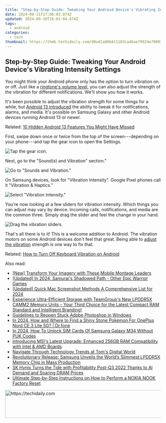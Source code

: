 ```yaml
---
title: "Step-by-Step Guide: Tweaking Your Android Device's Vibrating Intensity Settings"
date: 2024-09-11T17:06:03.074Z
updated: 2024-09-16T16:01:04.674Z
tags:
  - android
categories:
  - tech
thumbnail: https://thmb.techidaily.com/d0ad1a80b811183ca46ae79924e7000317315a162e7cdec3aea5493a006f5c51.jpg
---
```


## Step-by-Step Guide: Tweaking Your Android Device's Vibrating Intensity Settings

You might think your Android phone only has the option to turn vibration on or off. Just like a [ringtone's volume level](https://video-capture.techidaily.com/2024-approved-age-of-empires-unleashed-exploring-the-7-greatest-battles/), you can also adjust the strength of the vibration for different notifications. We'll show you how it works.

 It's been possible to adjust the vibration strength for some things for a while, but [Android 13 introduced](https://snapchat-videos.techidaily.com/from-freelance-filmmaker-to-full-time-financier-snapchat-storytelling-for-2024/) the ability to tweak it for notifications, alarms, and media. It's possible on Samsung Galaxy and other Android devices running Android 13 or newer.

Related: [10 Hidden Android 13 Features You Might Have Missed](https://snapchat-videos.techidaily.com/from-freelance-filmmaker-to-full-time-financier-snapchat-storytelling-for-2024/) 

 First, swipe down once or twice from the top of the screen---depending on your phone---and tap the gear icon to open the Settings.

![Tap the gear icon.](https://static1.howtogeekimages.com/wordpress/wp-content/uploads/2022/09/2022-09-02_16-47-09.jpg) 

 Next, go to the "Sound(s) and Vibration" section."

![Go to "Sounds and Vibration."](https://static1.howtogeekimages.com/wordpress/wp-content/uploads/2022/09/2022-09-02_16-47-55.jpg) 

 On Samsung devices, look for "Vibration Intensity". Google Pixel phones call it "Vibration & Haptics."

![Select "Vibration Intensity."](https://static1.howtogeekimages.com/wordpress/wp-content/uploads/2022/09/2022-09-02_16-48-51.jpg) 

 You're now looking at a few sliders for vibration intensity. Which things you can adjust may vary by device. Incoming calls, notifications, and media are the common three. Simply drag the slider and feel the change in your hand.

![Drag the vibration sliders.](https://static1.howtogeekimages.com/wordpress/wp-content/uploads/2022/09/2022-09-02_16-52-48.jpg) 

 That's all there is to it! This is a welcome addition to Android. The vibration motors on some Android devices don't feel that great. Being able to [adjust the vibration](https://instagram-videos.techidaily.com/updated-sequential-image-storytelling-on-ig-for-2024/) strength is one way to fix that.

Related: [How to Turn Off Keyboard Vibration on Android](https://instagram-videos.techidaily.com/updated-sequential-image-storytelling-on-ig-for-2024/)

<ins class="adsbygoogle"
     style="display:block"
     data-ad-format="autorelaxed"
     data-ad-client="ca-pub-7571918770474297"
     data-ad-slot="1223367746"></ins>

<ins class="adsbygoogle"
     style="display:block"
     data-ad-client="ca-pub-7571918770474297"
     data-ad-slot="8358498916"
     data-ad-format="auto"
     data-full-width-responsive="true"></ins>

<span class="atpl-alsoreadstyle">Also read:</span>
<div><ul>
<li><a href="https://some-guidance.techidaily.com/new-transform-your-imagery-with-these-mobile-montage-leaders/"><u>[New] Transform Your Imagery with These Mobile Montage Leaders</u></a></li>
<li><a href="https://on-screen-recording.techidaily.com/updated-in-2024-samurais-shadowed-path-other-epic-warrior-games/"><u>[Updated] In 2024, Samurai's Shadowed Path - Other Epic Warrior Games</u></a></li>
<li><a href="https://on-screen-recording.techidaily.com/updated-quick-mac-screenshot-methods-a-comprehensive-list-for-2024/"><u>[Updated] Quick Mac Screenshot Methods A Comprehensive List for 2024</u></a></li>
<li><a href="https://hardware-tips.techidaily.com/experience-ultra-efficient-storage-with-teamgroups-new-lpddr5x-camm2-memory-units-your-third-choice-for-the-latest-compact-ram-standard-and-intelligent-bran26/"><u>Experience Ultra-Efficient Storage with TeamGroup's New LPDDR5X CAMM2 Memory Units – Your Third Choice for the Latest Compact RAM Standard and Intelligent Branding!</u></a></li>
<li><a href="https://win11.techidaily.com/guidelines-to-reopen-stuck-adobe-photoshop-in-windows/"><u>Guidelines to Reopen Stuck Adobe Photoshop in Windows</u></a></li>
<li><a href="https://android-pokemon-go.techidaily.com/in-2024-how-and-where-to-find-a-shiny-stone-pokemon-for-oneplus-nord-ce-3-lite-5g-drfone-by-drfone-virtual-android/"><u>In 2024, How and Where to Find a Shiny Stone Pokémon For OnePlus Nord CE 3 Lite 5G? | Dr.fone</u></a></li>
<li><a href="https://sim-unlock.techidaily.com/in-2024-how-to-unlock-sim-cards-of-samsung-galaxy-m34-without-puk-codes-by-drfone-android/"><u>In 2024, How To Unlock SIM Cards Of Samsung Galaxy M34 Without PUK Codes</u></a></li>
<li><a href="https://hardware-tips.techidaily.com/introducing-msis-latest-upgrade-enhanced-256gb-ram-compatibility-with-intel-and-amd-boards/"><u>Introducing MSI's Latest Upgrade: Enhanced 256GB RAM Compatibility with Intel & AMD Boards</u></a></li>
<li><a href="https://hardware-tips.techidaily.com/navigate-through-technology-trends-at-toms-digital-world/"><u>Navigate Through Technology Trends at Tom's Digital World</u></a></li>
<li><a href="https://hardware-tips.techidaily.com/revolutionary-release-samsung-unveils-the-worlds-slimmest-lpddr5x-memory-chip-in-mass-production/"><u>Revolutionary Release: Samsung Unveils the World’s Slimmest LPDDR5X Memory Chip in Mass Production</u></a></li>
<li><a href="https://hardware-tips.techidaily.com/sk-hynix-turns-the-tide-with-profitability-post-q3-2022-thanks-to-ai-demand-and-soaring-dram-prices/"><u>SK Hynix Turns the Tide with Profitability Post-Q3 2022 Thanks to AI Demand and Soaring DRAM Prices</u></a></li>
<li><a href="https://blog-min.techidaily.com/ultimate-step-by-step-instructions-on-how-to-perform-a-nokia-nook-factory-reset/"><u>Ultimate Step-by-Step Instructions on How to Perform a NOKIA NOOK Factory Reset</u></a></li>
</ul></div>

<!-- affiliate ads begin -->
<a href="https://ephamedtechinc.pxf.io/c/5597632/2136626/26400" target="_top" id="2136626">
  <img src="//a.impactradius-go.com/display-ad/26400-2136626" border="0" alt="https://techidaily.com" width="728" height="90"/>
</a>
<img height="0" width="0" src="https://ephamedtechinc.pxf.io/i/5597632/2136626/26400" style="position:absolute;visibility:hidden;" border="0" />
<!-- affiliate ads end -->

